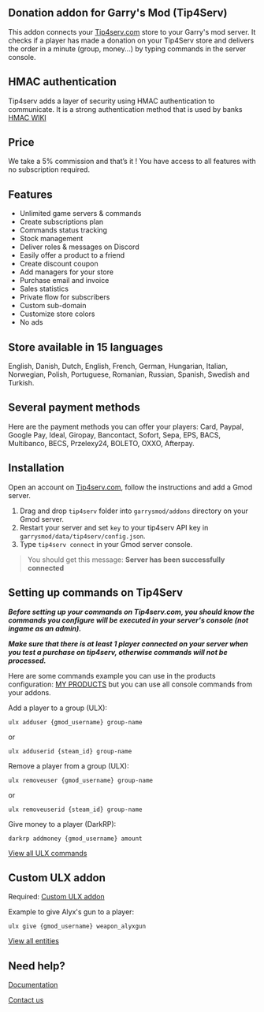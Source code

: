 ## Donation addon for Garry's Mod (Tip4Serv)

This addon connects your [Tip4serv.com](https://tip4serv.com/?ads=github) store to your Garry's mod server. It checks if a player has made a donation on your Tip4Serv store and delivers the order in a minute (group, money...) by typing commands in the server console.

## HMAC authentication

Tip4serv adds a layer of security using HMAC authentication to communicate. It is a strong authentication method that is used by banks [HMAC WIKI](https://en.wikipedia.org/wiki/HMAC)

## Price

We take a 5% commission and that’s it ! You have access to all features with no subscription required.

## Features

* Unlimited game servers & commands
* Create subscriptions plan
* Commands status tracking
* Stock management
* Deliver roles & messages on Discord
* Easily offer a product to a friend
* Create discount coupon
* Add managers for your store
* Purchase email and invoice
* Sales statistics
* Private flow for subscribers
* Custom sub-domain
* Customize store colors
* No ads

## Store available in 15 languages

English, Danish, Dutch, English, French, German, Hungarian, Italian, Norwegian, Polish, Portuguese, Romanian, Russian, Spanish, Swedish and Turkish.

## Several payment methods

Here are the payment methods you can offer your players: Card, Paypal, Google Pay, Ideal, Giropay, Bancontact, Sofort, Sepa, EPS, BACS, Multibanco, BECS, Przelexy24, BOLETO, OXXO, Afterpay.

## Installation

Open an account on [Tip4serv.com](https://tip4serv.com/?ads=github), follow the instructions and add a Gmod server.

1) Drag and drop `tip4serv` folder into `garrysmod/addons` directory on your Gmod server.
2) Restart your server and set `key` to your tip4serv API key in `garrysmod/data/tip4serv/config.json`.
3) Type `tip4serv connect` in your Gmod server console.

> You should get this message: **Server has been successfully connected**

## Setting up commands on Tip4Serv

***Before setting up your commands on Tip4serv.com, you should know the commands you configure will be executed in your server's console (not ingame as an admin).***

***Make sure that there is at least 1 player connected on your server when you test a purchase on tip4serv, otherwise commands will not be processed.***

Here are some commands example you can use in the products configuration: [MY PRODUCTS](https://tip4serv.com/dashboard/my-products) but you can use all console commands from your addons.

Add a player to a group (ULX):

`ulx adduser {gmod_username} group-name`

or

`ulx adduserid {steam_id} group-name`

Remove a player from a group (ULX):

`ulx removeuser {gmod_username} group-name`

or

`ulx removeuserid {steam_id} group-name`

Give money to a player (DarkRP):

`darkrp addmoney {gmod_username} amount`

[View all ULX commands](https://ulyssesmod.net/ulx_docs/ulx-commands)

## Custom ULX addon

Required: [Custom ULX addon](https://steamcommunity.com/sharedfiles/filedetails/?id=718665054)

Example to give Alyx's gun to a player:

`ulx give {gmod_username} weapon_alyxgun`

[View all entities](https://maurits.tv/data/garrysmod/wiki/wiki.garrysmod.com/index30df.html)

## Need help?

[Documentation](https://docs.tip4serv.com)

[Contact us](https://tip4serv.com/contact)

